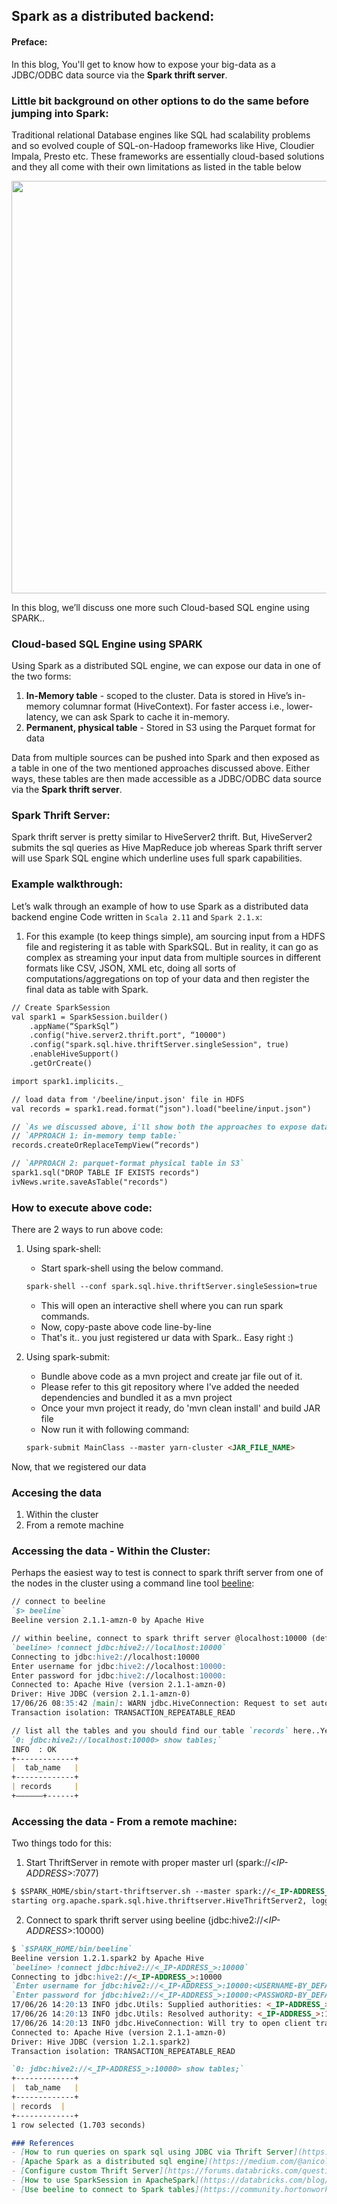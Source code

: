 ## Spark as a distributed backend:

#### Preface:
In this blog, You'll get to know how to expose your big-data as a JDBC/ODBC data source via the **Spark thrift server**.

### Little bit background on other options to do the same before jumping into Spark:
Traditional relational Database engines like SQL had scalability problems and so evolved couple of SQL-on-Hadoop frameworks like Hive, Cloudier Impala, Presto etc. These frameworks are essentially cloud-based solutions and they all come with their own limitations as listed in the table below

<img width="660" src="https://user-images.githubusercontent.com/22542670/27549999-a03c529a-5abb-11e7-958b-c53f55e162f9.png">

In this blog, we’ll discuss one more such Cloud-based SQL engine using SPARK..

### Cloud-based SQL Engine using SPARK
Using Spark as a distributed SQL engine, we can expose our data in one of the two forms:
1. **In-Memory table** - scoped to the cluster. Data is stored in Hive’s in-memory columnar format (HiveContext). For faster access i.e., lower-latency, we can ask Spark to cache it in-memory.
2. **Permanent, physical table** - Stored in S3 using the Parquet format for data

Data from multiple sources can be pushed into Spark and then exposed as a table in one of the two mentioned approaches discussed above. Either ways, these tables are then made accessible as a JDBC/ODBC data source via the **Spark thrift server**.

### Spark Thrift Server:
Spark thrift server is pretty similar to HiveServer2 thrift. But, HiveServer2 submits the sql queries as Hive MapReduce job whereas Spark thrift server will use Spark SQL engine which underline uses full spark capabilities. 

### Example walkthrough:
Let’s walk through an example of how to use Spark as a distributed data backend engine
Code written in `Scala 2.11` and `Spark 2.1.x`:

1. For this example (to keep things simple), am sourcing input from a HDFS file and registering it as table with SparkSQL.
But in reality, it can go as complex as streaming your input data from multiple sources in different formats like CSV, JSON, XML etc, doing all sorts of computations/aggregations on top of your data and then register the final data as table with Spark. 

```markdown
// Create SparkSession
val spark1 = SparkSession.builder()
	.appName(“SparkSql”)
	.config("hive.server2.thrift.port", “10000")
	.config("spark.sql.hive.thriftServer.singleSession", true)
	.enableHiveSupport()
	.getOrCreate()

import spark1.implicits._

// load data from '/beeline/input.json' file in HDFS
val records = spark1.read.format(“json").load("beeline/input.json")

// `As we discussed above, i'll show both the approaches to expose data with SparkSQL (Use any one of them):`
// `APPROACH 1: in-memory temp table:`
records.createOrReplaceTempView(“records")

// `APPROACH 2: parquet-format physical table in S3`
spark1.sql("DROP TABLE IF EXISTS records")
ivNews.write.saveAsTable("records")
```

### How to execute above code:
There are 2 ways to run above code:
1. Using spark-shell:
    - Start spark-shell using the below command.
    ```markdown
	spark-shell --conf spark.sql.hive.thriftServer.singleSession=true
    ```
    - This will open an interactive shell where you can run spark commands. 
    - Now, copy-paste above code line-by-line
    - That's it.. you just registered ur data with Spark.. Easy right :)

2. Using spark-submit:
     - Bundle above code as a mvn project and create jar file out of it.
     - Please refer to this git repository where I've added the needed dependencies and bundled it as a mvn project
     - Once your mvn project it ready, do 'mvn clean install' and build JAR file
     - Now run it with following command:
	```markdown
	spark-submit MainClass --master yarn-cluster <JAR_FILE_NAME>
	```

Now, that we registered our data
### Accesing the data

1. Within the cluster
2. From a remote machine

### Accessing the data - Within the Cluster:
Perhaps the easiest way to test is connect to spark thrift server from one of the nodes in the cluster using a command line tool [beeline](https://cwiki.apache.org/confluence/display/Hive/HiveServer2+Clients#HiveServer2Clients-Beeline–NewCommandLineShell): 

```markdown
// connect to beeline
`$> beeline`
Beeline version 2.1.1-amzn-0 by Apache Hive

// within beeline, connect to spark thrift server @localhost:10000 (default host and port)
`beeline> !connect jdbc:hive2://localhost:10000`
Connecting to jdbc:hive2://localhost:10000
Enter username for jdbc:hive2://localhost:10000:
Enter password for jdbc:hive2://localhost:10000:
Connected to: Apache Hive (version 2.1.1-amzn-0)
Driver: Hive JDBC (version 2.1.1-amzn-0)
17/06/26 08:35:42 [main]: WARN jdbc.HiveConnection: Request to set autoCommit to false; Hive does not support autoCommit=false.
Transaction isolation: TRANSACTION_REPEATABLE_READ

// list all the tables and you should find our table `records` here..YeAHHHH!!!
`0: jdbc:hive2://localhost:10000> show tables;`
INFO  : OK
+-------------+
|  tab_name   |
+-------------+
| records     |
+——————+------+
```

### Accessing the data - From a remote machine:
Two things todo for this:
1. Start ThriftServer in remote with proper master url (spark://<_IP-ADDRESS_>:7077)
```markdown
$ $SPARK_HOME/sbin/start-thriftserver.sh --master spark://<_IP-ADDRESS_>:7077
starting org.apache.spark.sql.hive.thriftserver.HiveThriftServer2, logging to /Users/surthi/Downloads/spark-2.1.1-bin-hadoop2.7/logs/spark-surthi-org.apache.spark.sql.hive.thriftserver.HiveThriftServer2-1-P-Sruthi.local.out
```

2. Connect to spark thrift server using beeline (jdbc:hive2://<_IP-ADDRESS_>:10000)
```markdown
$ `$SPARK_HOME/bin/beeline`
Beeline version 1.2.1.spark2 by Apache Hive
`beeline> !connect jdbc:hive2://<_IP-ADDRESS_>:10000`
Connecting to jdbc:hive2://<_IP-ADDRESS_>:10000
`Enter username for jdbc:hive2://<_IP-ADDRESS_>:10000:<USERNAME-BY_DEFAULT_BLANK>`
`Enter password for jdbc:hive2://<_IP-ADDRESS_>:10000:<PASSWORD-BY_DEFAULT_BLANK>`
17/06/26 14:20:13 INFO jdbc.Utils: Supplied authorities: <_IP-ADDRESS_>:10000
17/06/26 14:20:13 INFO jdbc.Utils: Resolved authority: <_IP-ADDRESS_>:10000
17/06/26 14:20:13 INFO jdbc.HiveConnection: Will try to open client transport with JDBC Uri: jdbc:hive2://<_IP-ADDRESS_>:10000
Connected to: Apache Hive (version 2.1.1-amzn-0)
Driver: Hive JDBC (version 1.2.1.spark2)
Transaction isolation: TRANSACTION_REPEATABLE_READ

`0: jdbc:hive2://<_IP-ADDRESS_>:10000> show tables;`
+-------------+
|  tab_name   |
+-------------+
| records  |
+-------------+
1 row selected (1.703 seconds)

### References
- [How to run queries on spark sql using JDBC via Thrift Server](https://developer.ibm.com/hadoop/2016/08/22/how-to-run-queries-on-spark-sql-using-jdbc-via-thrift-server/)
- [Apache Spark as a distributed sql engine](https://medium.com/@anicolaspp/apache-spark-as-a-distributed-sql-engine-4373e254e0f9) 
- [Configure custom Thrift Server](https://forums.databricks.com/questions/1464/how-to-configure-thrift-server-to-use-a-custom-spa.html)
- [How to use SparkSession in ApacheSpark](https://databricks.com/blog/2016/08/15/how-to-use-sparksession-in-apache-spark-2-0.html)
- [Use beeline to connect to Spark tables](https://community.hortonworks.com/questions/32810/spark-temporary-table-is-not-shown-in-beeline.html)
